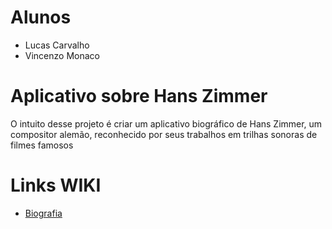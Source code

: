 # Alunos
- Lucas Carvalho
- Vincenzo Monaco

# Aplicativo sobre Hans Zimmer

O intuito desse projeto é criar um aplicativo biográfico de Hans Zimmer, um compositor alemão, reconhecido por seus trabalhos em trilhas sonoras de filmes famosos

# Links WIKI
- <a href="https://github.com/Meira-Lucas/Hans-Zimmer-APP.wiki.git">Biografia</a>

